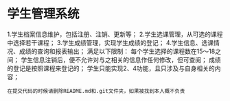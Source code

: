 # 学生管理系统

1.学生档案信息维护，包括注册、注销、更新等；
2.学生选课管理，从可选的课程中选择若干课程；
3.学生成绩管理，实现学生成绩的登记；
4.学生信息、选课情况、成绩的查询和报表输出；
满足以下限制： 每个学生选择的课程数在15～18之间；
学生信息注销后，便不允许对与之相关的信息作任何修改，但可查阅；
成绩的登记是按照课程来登记的；
学生只能实现2、4功能，且只涉及与自身相关的内容； 

`在提交代码的时候请删除README.md和.git文件夹，如果被找到本人概不负责`